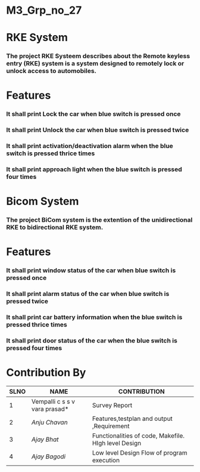 # M3_Grp_no_27


# RKE System

### The project RKE Systeem describes about the Remote keyless entry (RKE) system is a system designed to remotely lock or unlock access to automobiles. 

# Features

### It shall print Lock the car when blue switch is pressed once
### It shall print Unlock the car when blue switch is pressed twice
### It shall print activation/deactivation alarm when the blue switch is pressed thrice times
### It shall print approach light when the blue switch is pressed four times


#  Bicom System

### The project BiCom system is the extention of the unidirectional RKE to bidirectional RKE system. 

# Features
### It shall print window status of the car when blue switch is pressed once
### It shall print alarm status of the car when blue switch is pressed twice
### It shall print car battery information when the blue switch is pressed thrice times
### It shall print door status of the car when the blue switch is pressed four times

# Contribution By
|SLNO|NAME|CONTRIBUTION|
|---|---|---|
|1|Vempalli c s s v vara prasad*|Survey Report  |
|2| *Anju Chavan*|Features,testplan and output ,Requirement|
|3| *Ajay Bhat*|Functionalities of code, Makefile. HIgh level Design| 
|4| *Ajay Bagodi*|Low level Design Flow of program execution |
